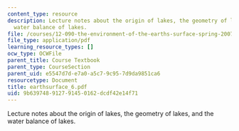```yaml
---
content_type: resource
description: Lecture notes about the origin of lakes, the geometry of lakes, and the
  water balance of lakes.
file: /courses/12-090-the-environment-of-the-earths-surface-spring-2007/9b639748912791450162dcdf42e14f71_earthsurface_6.pdf
file_type: application/pdf
learning_resource_types: []
ocw_type: OCWFile
parent_title: Course Textbook
parent_type: CourseSection
parent_uid: e5547d7d-e7a0-a5c7-9c95-7d9da9851ca6
resourcetype: Document
title: earthsurface_6.pdf
uid: 9b639748-9127-9145-0162-dcdf42e14f71
---
```

Lecture notes about the origin of lakes, the geometry of lakes, and the water balance of lakes.

